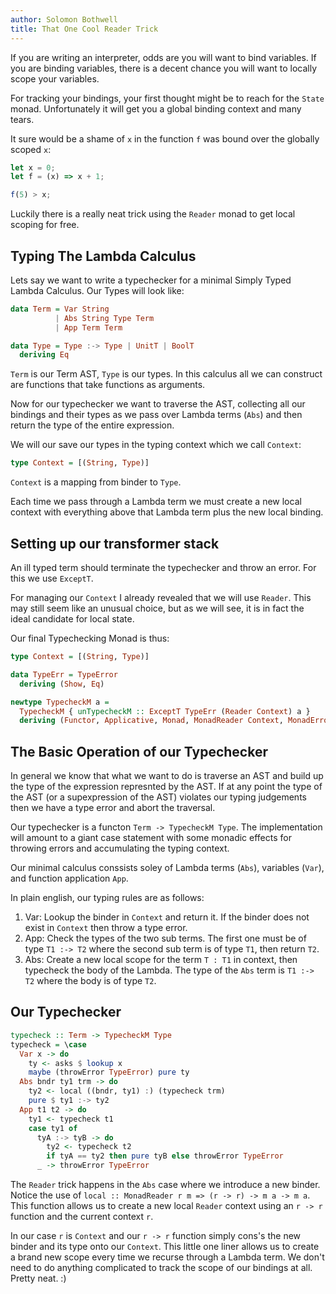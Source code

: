 ```yaml
---
author: Solomon Bothwell
title: That One Cool Reader Trick
---
```


If you are writing an interpreter, odds are you will want to bind
variables. If you are binding variables, there is a decent chance you
will want to locally scope your variables.

For tracking your bindings, your first thought might be to reach for the
`State` monad. Unfortunately it will get you a global binding context
and many tears.

It sure would be a shame of `x` in the function `f` was bound over the
globally scoped `x`:

``` javascript
let x = 0;
let f = (x) => x + 1;

f(5) > x;
```

Luckily there is a really neat trick using the `Reader` monad to get
local scoping for free.

## Typing The Lambda Calculus

Lets say we want to write a typechecker for a minimal Simply Typed
Lambda Calculus. Our Types will look like:

``` haskell
data Term = Var String
          | Abs String Type Term
          | App Term Term

data Type = Type :-> Type | UnitT | BoolT
  deriving Eq
```

`Term` is our Term AST, `Type` is our types. In this calculus all we can
construct are functions that take functions as arguments.

Now for our typechecker we want to traverse the AST, collecting all our
bindings and their types as we pass over Lambda terms (`Abs`) and then
return the type of the entire expression.

We will our save our types in the typing context which we call
`Context`:

``` haskell
type Context = [(String, Type)]
```

`Context` is a mapping from binder to `Type`.

Each time we pass through a Lambda term we must create a new local
context with everything above that Lambda term plus the new local
binding.

## Setting up our transformer stack

An ill typed term should terminate the typechecker and throw an error.
For this we use `ExceptT`.

For managing our `Context` I already revealed that we will use `Reader`.
This may still seem like an unusual choice, but as we will see, it is in
fact the ideal candidate for local state.

Our final Typechecking Monad is thus:

``` haskell
type Context = [(String, Type)]

data TypeErr = TypeError
  deriving (Show, Eq)

newtype TypecheckM a =
  TypecheckM { unTypecheckM :: ExceptT TypeErr (Reader Context) a }
  deriving (Functor, Applicative, Monad, MonadReader Context, MonadError TypeErr)
```

## The Basic Operation of our Typechecker

In general we know that what we want to do is traverse an AST and build
up the type of the expression represnted by the AST. If at any point the
type of the AST (or a supexpression of the AST) violates our typing
judgements then we have a type error and abort the traversal.

Our typechecker is a functon `Term -> TypecheckM Type`. The
implementation will amount to a giant case statement with some monadic
effects for throwing errors and accumulating the typing context.

Our minimal calculus conssists soley of Lambda terms (`Abs`), variables
(`Var`), and function application `App`.

In plain english, our typing rules are as follows:

1.  Var: Lookup the binder in `Context` and return it. If the binder
    does not exist in `Context` then throw a type error.
2.  App: Check the types of the two sub terms. The first one must be of
    type `T1 :-> T2` where the second sub term is of type `T1`, then
    return `T2`.
3.  Abs: Create a new local scope for the term `T : T1` in context, then
    typecheck the body of the Lambda. The type of the `Abs` term is
    `T1 :-> T2` where the body is of type `T2`.

## Our Typechecker

``` haskell
typecheck :: Term -> TypecheckM Type
typecheck = \case
  Var x -> do
    ty <- asks $ lookup x
    maybe (throwError TypeError) pure ty
  Abs bndr ty1 trm -> do
    ty2 <- local ((bndr, ty1) :) (typecheck trm)
    pure $ ty1 :-> ty2
  App t1 t2 -> do
    ty1 <- typecheck t1
    case ty1 of
      tyA :-> tyB -> do
        ty2 <- typecheck t2
        if tyA == ty2 then pure tyB else throwError TypeError
      _ -> throwError TypeError
```

The `Reader` trick happens in the `Abs` case where we introduce a new
binder. Notice the use of `local :: MonadReader r m => (r -> r) -> m a
-> m a`. This function allows us to create a new local `Reader` context
using an `r -> r` function and the current context `r`.

In our case `r` is `Context` and our `r -> r` function simply cons\'s
the new binder and its type onto our `Context`. This little one liner
allows us to create a brand new scope every time we recurse through a
Lambda term. We don\'t need to do anything complicated to track the
scope of our bindings at all. Pretty neat. :)
